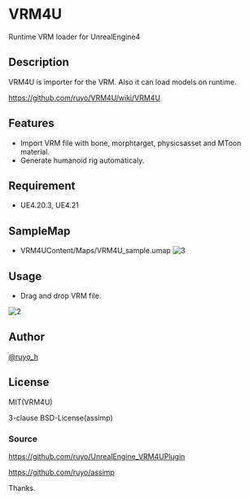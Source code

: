 # VRM4U
Runtime VRM loader for UnrealEngine4

## Description
VRM4U is importer for the VRM.
Also it can load models on runtime.

https://github.com/ruyo/VRM4U/wiki/VRM4U

## Features
 - Import VRM file with bone, morphtarget, physicsasset and MToon material.
 - Generate humanoid rig automaticaly.

## Requirement
 - UE4.20.3, UE4.21

## SampleMap
- VRM4UContent/Maps/VRM4U_sample.umap
![3](https://raw.githubusercontent.com/wiki/ruyo/VRM4U/images/samplemap.png)

## Usage
 - Drag and drop VRM file.

![2](https://github.com/ruyo/VRM4U/wiki/images/overview.gif)


## Author
[@ruyo_h](https://twitter.com/ruyo_h)

## License
MIT(VRM4U)

3-clause BSD-License(assimp)

### Source
https://github.com/ruyo/UnrealEngine_VRM4UPlugin

https://github.com/ruyo/assimp

Thanks.
